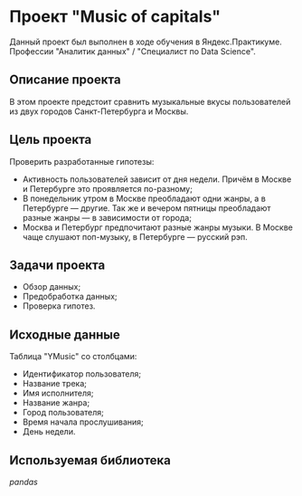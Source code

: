 # Проект "Music of capitals"
Данный проект был выполнен в ходе обучения в Яндекс.Практикуме. Профессии "Аналитик данных" / "Специалист по Data Science".

## Описание проекта

В этом проекте предстоит сравнить музыкальные вкусы пользователей из двух городов Санкт-Петербурга и Москвы.

## Цель проекта

Проверить разработанные гипотезы:
- Активность пользователей зависит от дня недели. Причём в Москве и Петербурге это проявляется по-разному;
- В понедельник утром в Москве преобладают одни жанры, а в Петербурге — другие. Так же и вечером пятницы преобладают разные жанры — в зависимости от города;
- Москва и Петербург предпочитают разные жанры музыки. В Москве чаще слушают поп-музыку, в Петербурге — русский рэп.

## Задачи проекта

- Обзор данных;
- Предобработка данных;
- Проверка гипотез.

## Исходные данные

Таблица "YMusic" со столбцами:

* Идентификатор пользователя;
* Название трека;  
* Имя исполнителя;
* Название жанра;
* Город пользователя;
* Время начала прослушивания;
* День недели.

## Используемая библиотека

*pandas*